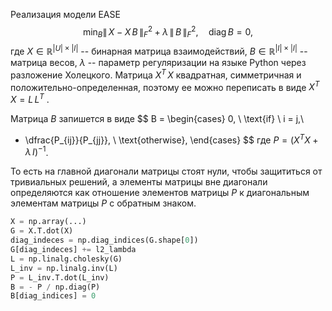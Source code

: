 Реализация модели EASE
$$
\min_B \| \, X - X \, B \, \|_F^2 + \lambda \, \| \, B \, \|_F^2, \quad \text{diag}\, B = 0,
$$
где $X \in \mathbb{R}^{|U| \times |I|}$ -- бинарная матрица взаимодействий, $B \in \mathbb{R}^{|I| \times |I|}$ -- матрица весов, $\lambda$ -- параметр регуляризации на языке Python через разложение Холецкого. Матрица $X^T \, X$ квадратная, симметричная и положительно-определенная, поэтому ее можно переписать в виде $X^T\,X = L\, L^T$ .

Матрица $B$ запишется в виде
$$
B = 
\begin{cases}
0, \ \text{if} \ i = j,\\
- \dfrac{P_{ij}}{P_{jj}}, \ \text{otherwise},
\end{cases}
$$
где $P = (X^T X + \lambda \, I)^{-1}$.

То есть на главной диагонали матрицы стоят нули, чтобы защититься от тривиальных решений, а элементы матрицы вне диагонали определяются как отношение элементов матрицы $P$ к диагональным элементам матрицы $P$ с обратным знаком.

```python
X = np.array(...)
G = X.T.dot(X)
diag_indeces = np.diag_indices(G.shape[0])
G[diag_indeces] += l2_lambda
L = np.linalg.cholesky(G)
L_inv = np.linalg.inv(L)
P = L_inv.T.dot(L_inv)
B = - P / np.diag(P)
B[diag_indices] = 0
```